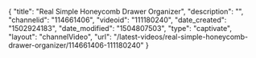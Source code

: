 {
    "title": "Real Simple Honeycomb Drawer Organizer",
    "description": "",
    "channelid": "114661406",
    "videoid": "111180240",
    "date_created": "1502924183",
    "date_modified": "1504807503",
    "type": "captivate",
    "layout": "channelVideo",
    "url": "\/latest-videos\/real-simple-honeycomb-drawer-organizer\/114661406-111180240"
}
